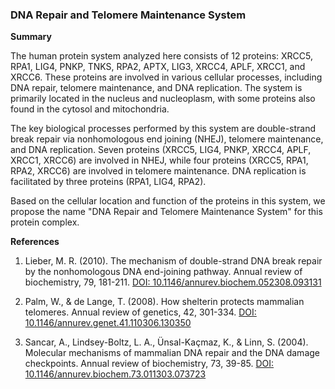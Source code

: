 ### DNA Repair and Telomere Maintenance System

**Summary**

The human protein system analyzed here consists of 12 proteins: XRCC5, RPA1, LIG4, PNKP, TNKS, RPA2, APTX, LIG3, XRCC4, APLF, XRCC1, and XRCC6. These proteins are involved in various cellular processes, including DNA repair, telomere maintenance, and DNA replication. The system is primarily located in the nucleus and nucleoplasm, with some proteins also found in the cytosol and mitochondria.

The key biological processes performed by this system are double-strand break repair via nonhomologous end joining (NHEJ), telomere maintenance, and DNA replication. Seven proteins (XRCC5, LIG4, PNKP, XRCC4, APLF, XRCC1, XRCC6) are involved in NHEJ, while four proteins (XRCC5, RPA1, RPA2, XRCC6) are involved in telomere maintenance. DNA replication is facilitated by three proteins (RPA1, LIG4, RPA2).

Based on the cellular location and function of the proteins in this system, we propose the name "DNA Repair and Telomere Maintenance System" for this protein complex.

**References**

1. Lieber, M. R. (2010). The mechanism of double-strand DNA break repair by the nonhomologous DNA end-joining pathway. Annual review of biochemistry, 79, 181-211. [DOI: 10.1146/annurev.biochem.052308.093131](https://doi.org/10.1146/annurev.biochem.052308.093131)

2. Palm, W., & de Lange, T. (2008). How shelterin protects mammalian telomeres. Annual review of genetics, 42, 301-334. [DOI: 10.1146/annurev.genet.41.110306.130350](https://doi.org/10.1146/annurev.genet.41.110306.130350)

3. Sancar, A., Lindsey-Boltz, L. A., Ünsal-Kaçmaz, K., & Linn, S. (2004). Molecular mechanisms of mammalian DNA repair and the DNA damage checkpoints. Annual review of biochemistry, 73, 39-85. [DOI: 10.1146/annurev.biochem.73.011303.073723](https://doi.org/10.1146/annurev.biochem.73.011303.073723)